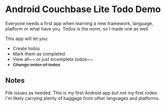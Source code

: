 # Android Couchbase Lite Todo Demo

Everyone needs a first app when learning a new framework, language, platform or what have you. Todos is the norm, so I made one as well.

This app will let you:

* Create todos
* Mark them as completed
* View all~~ or just incomplete todos~~
* ~~Change order of todos~~

## Notes

File issues as needed. This is my first Android app but not my first rodeo. I'm likely carrying plenty of baggage from other languages and platforms.
